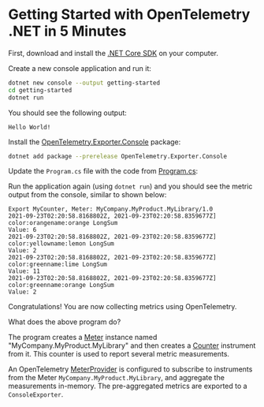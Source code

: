 # Getting Started with OpenTelemetry .NET in 5 Minutes

First, download and install the [.NET Core
SDK](https://dotnet.microsoft.com/download) on your computer.

Create a new console application and run it:

```sh
dotnet new console --output getting-started
cd getting-started
dotnet run
```

You should see the following output:

```text
Hello World!
```

Install the
[OpenTelemetry.Exporter.Console](../../../src/OpenTelemetry.Exporter.Console/README.md)
package:

```sh
dotnet add package --prerelease OpenTelemetry.Exporter.Console
```

Update the `Program.cs` file with the code from [Program.cs](./Program.cs):

Run the application again (using `dotnet run`) and you should see the metric
output from the console, similar to shown below:

<!-- markdownlint-disable MD013 -->
```text
Export MyCounter, Meter: MyCompany.MyProduct.MyLibrary/1.0
2021-09-23T02:20:58.8168802Z, 2021-09-23T02:20:58.8359677Z] color:orangename:orange LongSum
Value: 6
2021-09-23T02:20:58.8168802Z, 2021-09-23T02:20:58.8359677Z] color:yellowname:lemon LongSum
Value: 2
2021-09-23T02:20:58.8168802Z, 2021-09-23T02:20:58.8359677Z] color:greenname:lime LongSum
Value: 11
2021-09-23T02:20:58.8168802Z, 2021-09-23T02:20:58.8359677Z] color:greenname:orange LongSum
Value: 2
```
<!-- markdownlint-enable MD013 -->

Congratulations! You are now collecting metrics using OpenTelemetry.

What does the above program do?

The program creates a
[Meter](https://github.com/open-telemetry/opentelemetry-specification/blob/main/specification/metrics/api.md#meter)
instance named "MyCompany.MyProduct.MyLibrary" and then creates a
[Counter](https://github.com/open-telemetry/opentelemetry-specification/blob/main/specification/metrics/api.md#counter)
instrument from it. This counter is used to report several metric measurements.

An OpenTelemetry
[MeterProvider](https://github.com/open-telemetry/opentelemetry-specification/blob/main/specification/metrics/api.md#meterprovider)
is configured to subscribe to instruments from the Meter
`MyCompany.MyProduct.MyLibrary`, and aggregate the measurements in-memory. The
pre-aggregated metrics are exported to a `ConsoleExporter`.
